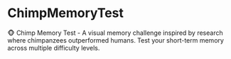 # ChimpMemoryTest
🐵 Chimp Memory Test - A visual memory challenge inspired by research where chimpanzees outperformed humans. Test your short-term memory across multiple difficulty levels.
